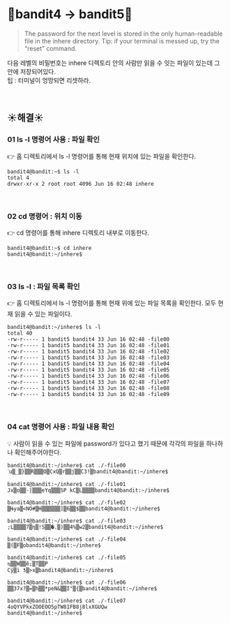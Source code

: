 # 🌳bandit4 -> bandit5🌳
>The password for the next level is stored in the only human-readable file in the inhere directory.
>Tip: if your terminal is messed up, try the “reset” command. <br/>

다음 레벨의 비밀번호는 inhere 디렉토리 안의 사람만 읽을 수 잇는 파일이 있는데 그 안에 저장되어있다. <br />
팁 : 터미널이 엉망되면 리셋하라.

<br/>

## ☀️해결☀️
### 01 ls -l 명령어 사용 : 파일 확인
👉 홈 디렉토리에서 ls -l 명령어를 통해 현재 위치에 있는 파일을 확인한다. <br/>
```ssh
bandit4@bandit:~$ ls -l
total 4
drwxr-xr-x 2 root root 4096 Jun 16 02:48 inhere
```

<br/>

### 02 cd 명령어 : 위치 이동
👉 cd 명령어를 통해 inhere 디렉토리 내부로 이동한다. <br/>
```ssh
bandit4@bandit:~$ cd inhere
bandit4@bandit:~/inhere$
```

<br/>

### 03 ls -l : 파일 목록 확인
👉 홈 디렉토리에서 ls -l 명령어를 통해 현재 위에 있는 파일 목록을 확인한다. 모두 현재 읽을 수 있는 파일이다.<br/>
```ssh
bandit4@bandit:~/inhere$ ls -l
total 40
-rw-r----- 1 bandit5 bandit4 33 Jun 16 02:48 -file00
-rw-r----- 1 bandit5 bandit4 33 Jun 16 02:48 -file01
-rw-r----- 1 bandit5 bandit4 33 Jun 16 02:48 -file02
-rw-r----- 1 bandit5 bandit4 33 Jun 16 02:48 -file03
-rw-r----- 1 bandit5 bandit4 33 Jun 16 02:48 -file04
-rw-r----- 1 bandit5 bandit4 33 Jun 16 02:48 -file05
-rw-r----- 1 bandit5 bandit4 33 Jun 16 02:48 -file06
-rw-r----- 1 bandit5 bandit4 33 Jun 16 02:48 -file07
-rw-r----- 1 bandit5 bandit4 33 Jun 16 02:48 -file08
-rw-r----- 1 bandit5 bandit4 33 Jun 16 02:48 -file09
```

<br/>

### 04 cat 명령어 사용 : 파일 내용 확인
💡 사람이 읽을 수 있는 파일에 password가 있다고 했기 때문에 각각의 파일을 하나하나 확인해주어야한다. <br/>
```ssh
bandit4@bandit:~/inhere$ cat ./-file00
ˊu▒_▒}▒▒R▒▒▒O▒CxQ▒r▒▒j▒▒C3!▒bandit4@bandit:~/inhere$
```
```ssh
bandit4@bandit:~/inhere$ cat ./-file01
Jx▒o▒▒-|▒▒▒eYq▒▒▒SP kC▒L▒▒▒▒bandit4@bandit:~/inhere$
```
```ssh
bandit4@bandit:~/inhere$ cat ./-file02
▒Њya▒<NO#▒H▒▒▒▒▒▒]▒6▒▒$▒▒bandit4@bandit:~/inhere$
```
```ssh
bandit4@bandit:~/inhere$ cat ./-file03
;L▒▒▒▒7▒η▒!S▒▒�.▒)▒▒4%▒w2▒bandit4@bandit:~/inhere$
```
```ssh
bandit4@bandit:~/inhere$ cat ./-file04
▒(▒F▒obandit4@bandit:~/inhere$
```
```ssh
bandit4@bandit:~/inhere$ cat ./-file05
ҵ▒▒W▒▒ӗ;▒T▒▒P
Cў▒i ƾ▒>x▒bandit4@bandit:~/inhere$
```
```ssh
bandit4@bandit:~/inhere$ cat ./-file06
▒▒37x?▒=▒h▒▒*peN&▒▒I"▒{▒bandit4@bandit:~/inhere$
```
```ssh
bandit4@bandit:~/inhere$ cat ./-file07
4oQYVPkxZOOEOO5pTW81FB8j8lxXGUQw
bandit4@bandit:~/inhere$
```
